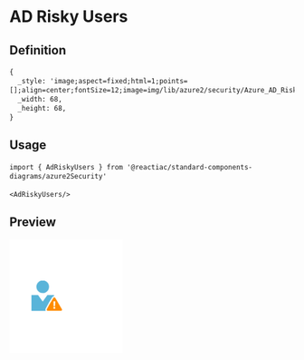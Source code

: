 # AD Risky Users

## Definition

```
{
  _style: 'image;aspect=fixed;html=1;points=[];align=center;fontSize=12;image=img/lib/azure2/security/Azure_AD_Risky_Users.svg;strokeColor=none;',
  _width: 68,
  _height: 68,
}
```

## Usage

```
import { AdRiskyUsers } from '@reactiac/standard-components-diagrams/azure2Security'

<AdRiskyUsers/>
```

## Preview

<img src="./ad-risky-users.png" width="200"/>
